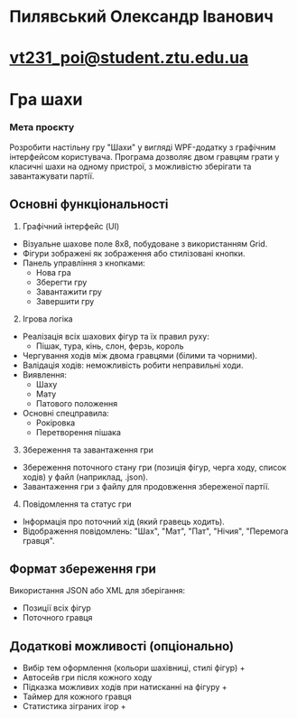 # Пилявський Олександр Іванович
# vt231_poi@student.ztu.edu.ua

# Гра шахи

### Мета проєкту
Розробити настільну гру "Шахи" у вигляді WPF-додатку з графічним інтерфейсом користувача. Програма дозволяє двом гравцям грати у класичні шахи на одному пристрої, з можливістю зберігати та завантажувати партії.

## Основні функціональності
1. Графічний інтерфейс (UI)
+ Візуальне шахове поле 8x8, побудоване з використанням Grid.
+ Фігури зображені як зображення або стилізовані кнопки.
+ Панель управління з кнопками:
    + Нова гра
    + Зберегти гру
    + Завантажити гру
    + Завершити гру
2. Ігрова логіка
+ Реалізація всіх шахових фігур та їх правил руху:
    + Пішак, тура, кінь, слон, ферзь, король
+ Чергування ходів між двома гравцями (білими та чорними).
+ Валідація ходів: неможливість робити неправильні ходи.
+ Виявлення:
    + Шаху
    + Мату
    + Патового положення
+ Основні спецправила:
    + Рокіровка
    + Перетворення пішака
3. Збереження та завантаження гри
+ Збереження поточного стану гри (позиція фігур, черга ходу, список ходів) у файл (наприклад, .json).
+ Завантаження гри з файлу для продовження збереженої партії.
4. Повідомлення та статус гри
+ Інформація про поточний хід (який гравець ходить).
+ Відображення повідомлень: "Шах", "Мат", "Пат", "Нічия", "Перемога гравця".

## Формат збереження гри
Використання JSON або XML для зберігання:
+ Позиції всіх фігур
+ Поточного гравця

## Додаткові можливості (опціонально)
+ Вибір тем оформлення (кольори шахівниці, стилі фігур) +
+ Автосейв гри після кожного ходу
+ Підказка можливих ходів при натисканні на фігуру +
+ Таймер для кожного гравця
+ Статистика зіграних ігор +